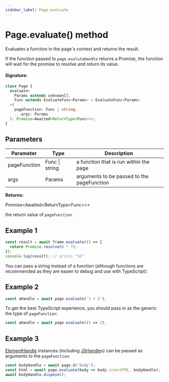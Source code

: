 ```yaml
---
sidebar_label: Page.evaluate
---
```


# Page.evaluate() method

Evaluates a function in the page's context and returns the result.

If the function passed to `page.evaluteHandle` returns a Promise, the function will wait for the promise to resolve and return its value.

#### Signature:

```typescript
class Page {
  evaluate<
    Params extends unknown[],
    Func extends EvaluateFunc<Params> = EvaluateFunc<Params>
  >(
    pageFunction: Func | string,
    ...args: Params
  ): Promise<Awaited<ReturnType<Func>>>;
}
```

## Parameters

| Parameter    | Type           | Description                                |
| ------------ | -------------- | ------------------------------------------ |
| pageFunction | Func \| string | a function that is run within the page     |
| args         | Params         | arguments to be passed to the pageFunction |

**Returns:**

Promise&lt;Awaited&lt;ReturnType&lt;Func&gt;&gt;&gt;

the return value of `pageFunction`.

## Example 1

```ts
const result = await frame.evaluate(() => {
  return Promise.resolve(8 * 7);
});
console.log(result); // prints "56"
```

You can pass a string instead of a function (although functions are recommended as they are easier to debug and use with TypeScript):

## Example 2

```ts
const aHandle = await page.evaluate('1 + 2');
```

To get the best TypeScript experience, you should pass in as the generic the type of `pageFunction`:

```ts
const aHandle = await page.evaluate(() => 2);
```

## Example 3

[ElementHandle](./puppeteer.elementhandle.md) instances (including [JSHandle](./puppeteer.jshandle.md)s) can be passed as arguments to the `pageFunction`:

```ts
const bodyHandle = await page.$('body');
const html = await page.evaluate(body => body.innerHTML, bodyHandle);
await bodyHandle.dispose();
```
